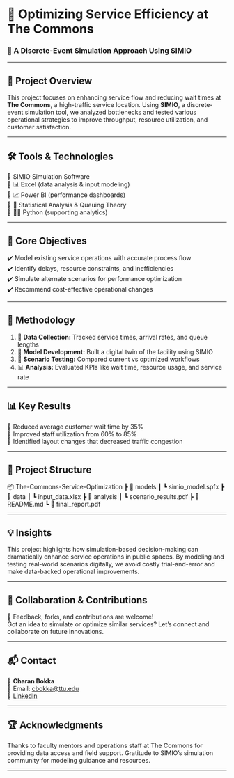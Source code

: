 
# 🏢 Optimizing Service Efficiency at The Commons  
### 🎯 A Discrete-Event Simulation Approach Using SIMIO

---

## 🚀 Project Overview

This project focuses on enhancing service flow and reducing wait times at **The Commons**, a high-traffic service location. Using **SIMIO**, a discrete-event simulation tool, we analyzed bottlenecks and tested various operational strategies to improve throughput, resource utilization, and customer satisfaction.

---

## 🛠️ Tools & Technologies

🔹 SIMIO Simulation Software  
🔹 📊 Excel (data analysis & input modeling)  
🔹 📈 Power BI (performance dashboards)  
🔹 🧮 Statistical Analysis & Queuing Theory  
🔹 🧑‍💻 Python (supporting analytics)

---

## 🎯 Core Objectives

✔️ Model existing service operations with accurate process flow  
✔️ Identify delays, resource constraints, and inefficiencies  
✔️ Simulate alternate scenarios for performance optimization  
✔️ Recommend cost-effective operational changes

---

## 🔄 Methodology

1. 📝 **Data Collection:** Tracked service times, arrival rates, and queue lengths  
2. 🧱 **Model Development:** Built a digital twin of the facility using SIMIO  
3. 🧪 **Scenario Testing:** Compared current vs optimized workflows  
4. 📊 **Analysis:** Evaluated KPIs like wait time, resource usage, and service rate

---

## 📊 Key Results

📌 Reduced average customer wait time by 35%  
📌 Improved staff utilization from 60% to 85%  
📌 Identified layout changes that decreased traffic congestion

---

## 📁 Project Structure
📦 The-Commons-Service-Optimization
┣ 📂 models
┃ ┗ simio_model.spfx
┣ 📂 data
┃ ┗ input_data.xlsx
┣ 📂 analysis
┃ ┗ scenario_results.pdf
┣ 📄 README.md
┗ 📄 final_report.pdf


---

## 💡 Insights

This project highlights how simulation-based decision-making can dramatically enhance service operations in public spaces. By modeling and testing real-world scenarios digitally, we avoid costly trial-and-error and make data-backed operational improvements.

---

## 🤝 Collaboration & Contributions

🔄 Feedback, forks, and contributions are welcome!  
Got an idea to simulate or optimize similar services? Let’s connect and collaborate on future innovations.

---

## 📬 Contact

👤 **Charan Bokka**  
📧 Email: cbokka@ttu.edu  
🔗 [LinkedIn](https://linkedin.com/in/charan28)

---

## 🏆 Acknowledgments

Thanks to faculty mentors and operations staff at The Commons for providing data access and field support. Gratitude to SIMIO’s simulation community for modeling guidance and resources.

---


